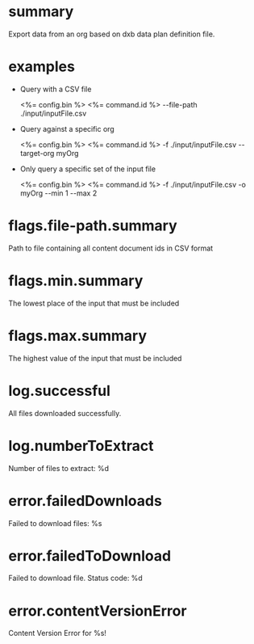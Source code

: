 # summary

Export data from an org based on dxb data plan definition file.

# examples

- Query with a CSV file
  
  <%= config.bin %> <%= command.id %> --file-path ./input/inputFile.csv

- Query against a specific org
  
  <%= config.bin %> <%= command.id %> -f ./input/inputFile.csv --target-org myOrg

- Only query a specific set of the input file

  <%= config.bin %> <%= command.id %> -f ./input/inputFile.csv -o myOrg --min 1 --max 2

# flags.file-path.summary

Path to file containing all content document ids in CSV format

# flags.min.summary

The lowest place of the input that must be included

# flags.max.summary

The highest value of the input that must be included

# log.successful

All files downloaded successfully.

# log.numberToExtract

Number of files to extract: %d

# error.failedDownloads

Failed to download files: %s

# error.failedToDownload

Failed to download file. Status code: %d

# error.contentVersionError

Content Version Error for %s!